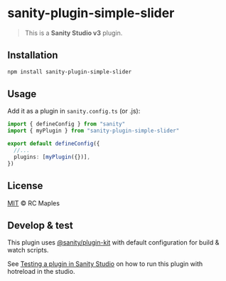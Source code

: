 # sanity-plugin-simple-slider

> This is a **Sanity Studio v3** plugin.

## Installation

```sh
npm install sanity-plugin-simple-slider
```

## Usage

Add it as a plugin in `sanity.config.ts` (or .js):

```ts
import { defineConfig } from "sanity"
import { myPlugin } from "sanity-plugin-simple-slider"

export default defineConfig({
  //...
  plugins: [myPlugin({})],
})
```

## License

[MIT](LICENSE) © RC Maples

## Develop & test

This plugin uses [@sanity/plugin-kit](https://github.com/sanity-io/plugin-kit)
with default configuration for build & watch scripts.

See [Testing a plugin in Sanity Studio](https://github.com/sanity-io/plugin-kit#testing-a-plugin-in-sanity-studio)
on how to run this plugin with hotreload in the studio.
